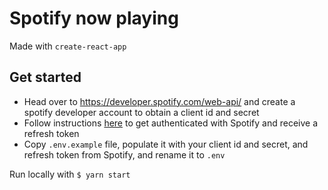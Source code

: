 # Spotify now playing

Made with `create-react-app`

## Get started

- Head over to https://developer.spotify.com/web-api/ and create a spotify developer account to obtain a client id and secret
- Follow instructions [here](https://developer.spotify.com/documentation/general/guides/authorization-guide/) to get authenticated with Spotify and receive a refresh token
- Copy `.env.example` file, populate it with your client id and secret, and refresh token from Spotify, and rename it to `.env`

Run locally with `$ yarn start`